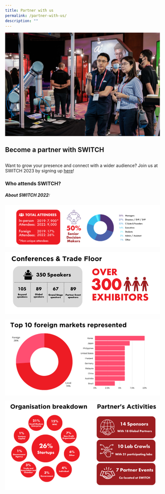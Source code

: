 ```yaml
---
title: Partner with us
permalink: /partner-with-us/
description: ""
---
```

![](/images/2023/partner%20with%20us%20exhibition.jpg)

## Become a partner with SWITCH
## 
Want to grow your presence and connect with a wider audience? Join us at SWITCH 2023 by signing up [here](https://forms.monday.com/forms/4ae0e80795707021ca480047c3a90d66?r=use1)!

### Who attends SWITCH?
##### About SWITCH 2022:
![](/images/2023/2023%20website%20(2022%20stats)%20visitor%20demographics.png)

![](/images/2023/2023%20website%20(2022%20stats)%20conferences%20&%20trade%20floor.png)

![](/images/2023/2023%20website%20(2022%20stats)%20foreign%20markets.png)

![](/images/2023/2023%20website%20(2022%20stats)%20org%20breakdown%20&%20partners.png)